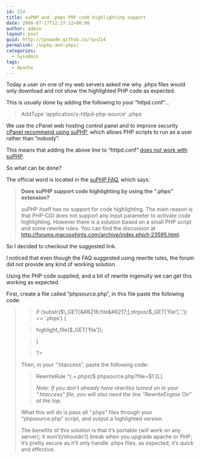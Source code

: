 ```yaml
---
id: 214
title: suPHP and .phps PHP code highlighting support
date: 2008-07-17T12:27:12+00:00
author: admin
layout: post
guid: http://jpswade.github.io/?p=214
permalink: /suphp-and-phps/
categories:
  - Sysadmin
tags:
  - Apache
---
```

<p class="lead">
  Today a user on one of my web servers asked me why .phps files would only download and not show the highlighted PHP code as expected.
</p>

This is usually done by adding the following to your &#8220;httpd.conf&#8221;&#8230;

> AddType &#8216;application/x-httpd-php-source&#8217; .phps

We use the cPanel web hosting control panel and to improve security [cPanel recommend using suPHP](http://www.cpanel.net/support/docs/ea/ea3/ea3php_hardening_php.html), which allows PHP scripts to run as a user rather than &#8220;nobody&#8221;.

This means that adding the above line to &#8220;httpd.conf&#8221; [does not work with suPHP](http://lists.marsching.com/pipermail/suphp/2005-January/000638.html).

So what can be done?

<!--more-->

The official word is located in the [suPHP FAQ](http://www.suphp.org/FAQ.html), which says:

>  **Does suPHP support code highlighting by using the &#8220;.phps&#8221; extension?**
> 
> suPHP itself has no support for code highlighting. The main reason is that PHP-CGI does not support any input parameter to activate code highlighting. However there is a solution based on a small PHP script and some rewrite rules. You can find the discussion at <http://forums.macosxhints.com/archive/index.php/t-23595.html>.

So I decided to checkout the suggested link.

I noticed that even though the FAQ suggested using rewrite rules, the forum did not provide any kind of working solution.

Using the PHP code supplied, and a bit of rewrite ingenuity we can get this working as expected.

First, create a file called &#8220;phpsource.php&#8221;, in this file paste the following code:

> <?php
  
> if (substr($\_GET[&#8216;file&#8217;],strpos($\_GET[&#8216;file&#8217;],&#8217;.&#8217;)) == &#8216;.phps&#8217;) {
  
> highlight\_file($\_GET[&#8216;file&#8217;]);
  
> }
  
> ?>

Then, in your &#8220;.htaccess&#8221;, paste the following code:

> RewriteRule ^(.+\.phps)$ phpsource.php?file=$1 [L]
> 
> _Note: If you don&#8217;t already have rewrites turned on_ _in your &#8220;.htaccess&#8221; file,_ _you will also need the line &#8220;RewriteEngine On&#8221; at the top._

What this will do is pass all &#8220;.phps&#8221; files through your &#8220;phpsource.php&#8221; script, and output a highlighted version.

The benefits of this solution is that it&#8217;s portable (will work on any server); it won&#8217;t(/shouldn&#8217;t) break when you upgrade apache or PHP; it&#8217;s pretty secure as it&#8217;ll only handle .phps files, as expected; it&#8217;s quick and effective.